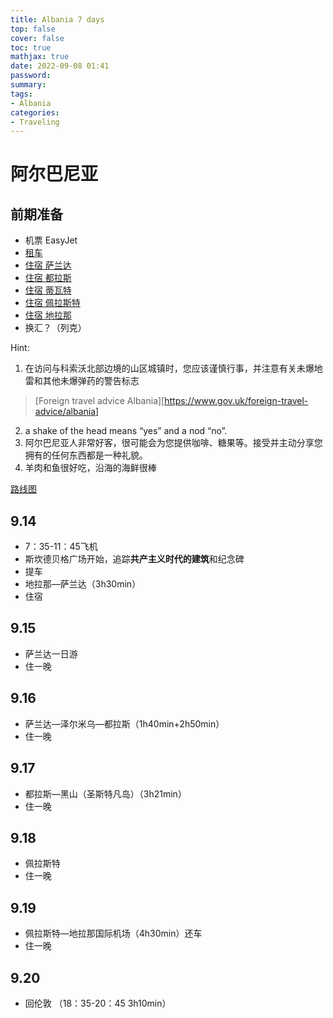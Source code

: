 ```yaml
---
title: Albania 7 days
top: false
cover: false
toc: true
mathjax: true
date: 2022-09-08 01:41
password:
summary:
tags:
- Albania
categories:
- Traveling
---
```


# 阿尔巴尼亚

## 前期准备

- 机票 EasyJet
- [租车](https://www.ryanair.com/cn/zh/trip/getting-around/car-hire?tpAdults=1&tpTeens=0&tpChildren=0&tpInfants=0&tpStartDate=2022-09-14&tpEndDate=2022-09-19&tpDestinationIata=TIA&tpDiscount=0&pickUpDateTime=2022-09-14T12:00&dropOffDateTime=2022-09-19T20:00&clientId=633558&driversAge=30)
- [住宿 萨兰达](https://www.booking.com/hotel/al/kosta-apartments.zh-cn.html?group_adults=4&hapos=22&no_rooms=1&req_adults=4&highlighted_blocks=757341403_332688869_5_0_0&hpos=22&checkin=2022-09-14&sid=6947186e67e52dd059a6056e83b71b5f&sr_order=popularity&all_sr_blocks=757341403_332688869_5_0_0&group_children=0&dest_id=-107914&matching_block_id=757341403_332688869_5_0_0&sb_price_type=total&req_children=0&room1=A%2CA%2CA%2CA&ucfs=1&srepoch=1662504884&aid=1486641&label=white-residence-luxury-apartments-ZH-CN-S618434408106%3Apl%3Ata%3Ap1%3Ap2%3Aac%3Aap%3Aneg%3Afi237004683880%3Atikwd-1379927232362%3Alp9045889%3Ali9070407%3Adec%3Adm&dest_type=city&sr_pri_blocks=757341403_332688869_5_0_0__10800&activeTab=main&checkout=2022-09-16&srpvid=b258a10e0d76006f&nflt=sth%3D1%3Bhotelfacility%3D2%3Bhotelfacility%3D107%3Bhotelfacility%3D46&dist=0&type=total#map_closed)
- [住宿 都拉斯](https://www.booking.com/searchresults.zh-cn.html?aid=1188619&label=6317c5f1c0606502acbb9307&lang=zh-cn&sid=7c06b5a442ec544ee5783089a09dbfe2&sb=1&src=hotel&src_elem=sb&error_url=https%3A%2F%2Fwww.booking.com%2Fhotel%2Fal%2Fina-apartament-4.zh-cn.html%3Faid%3D1188619%3Blabel%3D6317c5f1c0606502acbb9307%3Bsid%3D7c06b5a442ec544ee5783089a09dbfe2%3BactiveTab%3Dmain%3Ball_sr_blocks%3D500349807_169296156_5_2_0%3Bcheckin%3D2022-09-14%3Bcheckout%3D2022-09-16%3Bdest_id%3D-107914%3Bdest_type%3Dcity%3Bgroup_adults%3D4%3Bgroup_children%3D0%3Bhapos%3D27%3Bhighlighted_blocks%3D500349807_169296156_5_2_0%3Bhpos%3D2%3Bmatching_block_id%3D500349807_169296156_5_2_0%3Bnflt%3Dprice%253DUSD-min-100-1%253Bhotelfacility%253D2%253Bhotelfacility%253D46%253Bhotelfacility%253D107%3Bno_rooms%3D1%3Breq_adults%3D4%3Breq_children%3D0%3Broom1%3DA%252CA%252CA%252CA%3Bsb_price_type%3Dtotal%3Bsr_order%3Dpopularity%3Bsr_pri_blocks%3D500349807_169296156_5_2_0__11000%3Bsrepoch%3D1662503582%3Bsrpvid%3Db2a49cd1997800e7%3Btype%3Dtotal%3Bucfs%3D1%26%3B&highlighted_hotels=5003498&hp_sbox=1&ss=%E5%B8%95%E6%8B%89%E6%96%AF%E6%B8%A9%E6%B3%89%E9%85%92%E5%BA%97%2C+%E9%83%BD%E6%8B%89%E6%96%AF%2C+%E4%BA%9A%E5%BE%97%E9%87%8C%E4%BA%9A%E6%B5%B7%E6%B5%B7%E5%B2%B8%2C+%E9%98%BF%E5%B0%94%E5%B7%B4%E5%B0%BC%E4%BA%9A&is_ski_area=&ssne=%E8%90%A8%E5%85%B0%E8%BE%BE&ssne_untouched=%E8%90%A8%E5%85%B0%E8%BE%BE&checkin_year=2022&checkin_month=9&checkin_monthday=16&checkout_year=2022&checkout_month=9&checkout_monthday=17&group_adults=3&group_children=0&no_rooms=1&from_sf=1&ss_raw=%E9%83%BD%E6%8B%89%E6%96%AF&ac_position=3&ac_langcode=zh&ac_click_type=b&dest_id=636591&dest_type=hotel&place_id_lat=41.31397&place_id_lon=19.474684&search_pageview_id=2a3da440bc4f0027&search_selected=true&search_pageview_id=2a3da440bc4f0027&ac_suggestion_list_length=5&ac_suggestion_theme_list_length=0)
- [住宿 蒂瓦特](https://www.booking.com/searchresults.zh-cn.html?ss=%E6%B3%A2%E5%B0%94%E5%9B%BE%E9%BB%91%E5%B1%B1%E4%B8%BD%E6%99%B6%E9%85%92%E5%BA%97%2C+%E8%92%82%E7%93%A6%E7%89%B9%2C+%E4%BA%9A%E5%BE%97%E9%87%8C%E4%BA%9A%E6%B5%B7%E6%B5%B7%E5%B2%B8%2C+%E9%BB%91%E5%B1%B1&ssne=%E9%83%BD%E6%8B%89%E6%96%AF&ssne_untouched=%E9%83%BD%E6%8B%89%E6%96%AF&label=6317c5f1c0606502acbb9307&sid=7c06b5a442ec544ee5783089a09dbfe2&aid=1188619&highlighted_hotels=5003498&lang=zh-cn&sb=1&src_elem=sb&src=searchresults&dest_id=1015528&dest_type=hotel&ac_position=4&ac_click_type=b&ac_langcode=zh&ac_suggestion_list_length=5&search_selected=true&search_pageview_id=c6afa45c0bf8005f&checkin=2022-09-17&checkout=2022-09-18&group_adults=3&no_rooms=1&group_children=0&sb_travel_purpose=leisure)
- [住宿 佩拉斯特](https://www.booking.com/searchresults.zh-cn.html?label=6317c5f1c0606502acbb9307&sid=7c06b5a442ec544ee5783089a09dbfe2&aid=1188619&ss=%E4%BD%A9%E6%8B%89%E6%96%AF%E7%89%B9%2C+%E4%BA%9E%E5%BE%97%E9%87%8C%E4%BA%9E%E6%B5%B7%E6%B5%B7%E5%B2%B8%2C+%E8%92%99%E7%89%B9%E5%85%A7%E5%93%A5%E7%BE%85&ssne=%E8%92%82%E7%93%A6%E7%89%B9&ssne_untouched=%E8%92%82%E7%93%A6%E7%89%B9&highlighted_hotels=5003498&lang=zh-cn&src=searchresults&dest_id=-91673&dest_type=city&ac_position=0&ac_click_type=b&ac_langcode=xt&ac_suggestion_list_length=5&search_selected=true&search_pageview_id=0f0d0145943d003a&checkin=2022-09-18&checkout=2022-09-19&group_adults=3&no_rooms=1&group_children=0&sb_travel_purpose=leisure&nflt=hotelfacility%3D46)
- [住宿 地拉那](https://www.booking.com/searchresults.zh-cn.html?ss=%E5%9C%B0%E6%8B%89%E9%82%A3&ssne=%E5%B8%95%E9%87%8C%E6%96%AF%E7%89%B9&ssne_untouched=%E5%B8%95%E9%87%8C%E6%96%AF%E7%89%B9&label=6317c5f1c0606502acbb9307&sid=7c06b5a442ec544ee5783089a09dbfe2&aid=1188619&highlighted_hotels=5003498&lang=zh-cn&sb=1&src_elem=sb&src=searchresults&dest_id=-108649&dest_type=city&ac_position=0&ac_click_type=b&ac_langcode=zh&ac_suggestion_list_length=5&search_selected=true&search_pageview_id=e87b0248d9cb0186&checkin=2022-09-19&checkout=2022-09-20&group_adults=3&no_rooms=1&group_children=0&sb_travel_purpose=leisure)
- 换汇？（列克）

Hint: 

1. 在访问与科索沃北部边境的山区城镇时，您应该谨慎行事，并注意有关未爆地雷和其他未爆弹药的警告标志

> [Foreign travel advice Albania][https://www.gov.uk/foreign-travel-advice/albania]

2. a shake of the head means “yes” and a nod “no”.
3. 阿尔巴尼亚人非常好客，很可能会为您提供咖啡、糖果等。接受并主动分享您拥有的任何东西都是一种礼貌。
4. 羊肉和鱼很好吃，沿海的海鲜很棒

[路线图](https://www.google.com/maps/d/edit?hl=en&hl=en&mid=1aknYGVaPEn1lvnRAhbiaoIW8IBNmVYU&ll=40.792607903029115%2C18.94627905947007&z=8)

## 9.14     

- 7：35-11：45飞机
- 斯坎德贝格广场开始，追踪**共产主义时代的建筑**和纪念碑
- 提车
- 地拉那—萨兰达（3h30min）
- 住宿

## 9.15

- 萨兰达一日游
- 住一晚 


## 9.16     

- 萨兰达—泽尔米乌—都拉斯（1h40min+2h50min）
- 住一晚 


## 9.17     

- 都拉斯—黑山（圣斯特凡岛）（3h21min）
- 住一晚 


## 9.18

- 佩拉斯特 
- 住一晚 


## 9.19

- 佩拉斯特—地拉那国际机场（4h30min）还车  
- 住一晚 


## 9.20

- 回伦敦     （18：35-20：45 3h10min）

